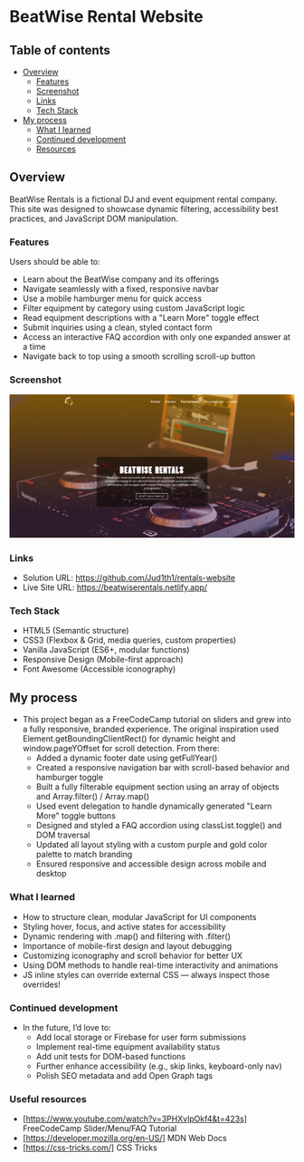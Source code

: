 # BeatWise Rental Website

## Table of contents

- [Overview](#overview)
  - [Features](#features)
  - [Screenshot](#screenshot)
  - [Links](#links)
  - [Tech Stack](#tech-stack)
- [My process](#my-process)
  - [What I learned](#what-i-learned)
  - [Continued development](#continued-development)
  - [Resources](#resources)

## Overview

BeatWise Rentals is a fictional DJ and event equipment rental company. This site was designed to showcase dynamic filtering, accessibility best practices, and JavaScript DOM manipulation.

### Features

Users should be able to:

- Learn about the BeatWise company and its offerings
- Navigate seamlessly with a fixed, responsive navbar
- Use a mobile hamburger menu for quick access
- Filter equipment by category using custom JavaScript logic
- Read equipment descriptions with a "Learn More" toggle effect
- Submit inquiries using a clean, styled contact form
- Access an interactive FAQ accordion with only one expanded answer at a time
- Navigate back to top using a smooth scrolling scroll-up button

### Screenshot

![](./Screenshot.png)

### Links

- Solution URL: https://github.com/Jud1th1/rentals-website
- Live Site URL: https://beatwiserentals.netlify.app/

### Tech Stack

- HTML5 (Semantic structure)
- CSS3 (Flexbox & Grid, media queries, custom properties)
- Vanilla JavaScript (ES6+, modular functions)
- Responsive Design (Mobile-first approach)
- Font Awesome (Accessible iconography)

## My process

- This project began as a FreeCodeCamp tutorial on sliders and grew into a fully responsive, branded experience. The original inspiration used Element.getBoundingClientRect() for dynamic height and window.pageYOffset for scroll detection. From there:
  - Added a dynamic footer date using getFullYear()
  - Created a responsive navigation bar with scroll-based behavior and hamburger toggle
  - Built a fully filterable equipment section using an array of objects and Array.filter() / Array.map()
  - Used event delegation to handle dynamically generated "Learn More" toggle buttons
  - Designed and styled a FAQ accordion using classList.toggle() and DOM traversal
  - Updated all layout styling with a custom purple and gold color palette to match branding
  - Ensured responsive and accessible design across mobile and desktop

### What I learned

- How to structure clean, modular JavaScript for UI components
- Styling hover, focus, and active states for accessibility
- Dynamic rendering with .map() and filtering with .filter()
- Importance of mobile-first design and layout debugging
- Customizing iconography and scroll behavior for better UX
- Using DOM methods to handle real-time interactivity and animations
- JS inline styles can override external CSS — always inspect those overrides!

### Continued development

- In the future, I’d love to:
  - Add local storage or Firebase for user form submissions
  - Implement real-time equipment availability status
  - Add unit tests for DOM-based functions
  - Further enhance accessibility (e.g., skip links, keyboard-only nav)
  - Polish SEO metadata and add Open Graph tags

### Useful resources

- [https://www.youtube.com/watch?v=3PHXvlpOkf4&t=423s] FreeCodeCamp Slider/Menu/FAQ Tutorial
- [https://developer.mozilla.org/en-US/] MDN Web Docs
- [https://css-tricks.com/] CSS Tricks
